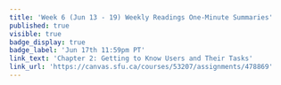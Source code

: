 ```yaml
---
title: 'Week 6 (Jun 13 - 19) Weekly Readings One-Minute Summaries'
published: true
visible: true
badge_display: true
badge_label: 'Jun 17th 11:59pm PT'
link_text: 'Chapter 2: Getting to Know Users and Their Tasks'
link_url: 'https://canvas.sfu.ca/courses/53207/assignments/478869'
---
```

